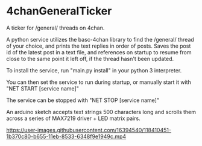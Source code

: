 # 4chanGeneralTicker
A ticker for /general/ threads on 4chan.

A python service utilizes the basc-4chan library to find the /general/ thread
of your choice, and prints the text replies in order
of posts. Saves the post id of the latest post in a text file, and references
on startup to resume from close to the same point it left off, if the thread
hasn't been updated.

To install the service, run "main.py install" in your python 3 interpreter.

You can then set the service to run during startup, or manually start it with
"NET START [service name]"

The service can be stopped with "NET STOP [service name]"


An arduino sketch accepts text strings 500 characters long and scrolls them
across a series of MAX7219 driver + LED matrix pairs.



https://user-images.githubusercontent.com/16394540/118410451-1b370c80-b655-11eb-8533-6348f9e1949c.mp4

